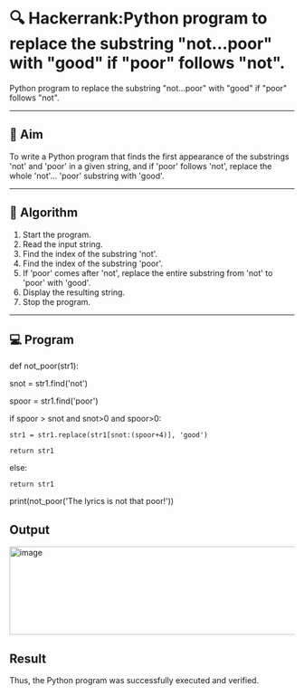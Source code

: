 # 🔍 Hackerrank:Python program to replace the substring "not...poor" with "good" if "poor" follows "not".

Python program to replace the substring "not...poor" with "good" if "poor" follows "not".

---

## 🎯 Aim
To write a Python program that finds the first appearance of the substrings 'not' and 'poor' in a given string, and if 'poor' follows 'not', replace the whole 'not'... 'poor' substring with 'good'.

---

## 🧠 Algorithm
1. Start the program.
2. Read the input string.
3. Find the index of the substring 'not'.
4. Find the index of the substring 'poor'.
5. If 'poor' comes after 'not', replace the entire substring from 'not' to 'poor' with 'good'.
6. Display the resulting string.
7. Stop the program.

---

## 💻  Program
def not_poor(str1):

  snot = str1.find('not')

  spoor = str1.find('poor')
  
  if spoor > snot and snot>0 and spoor>0:
   
    str1 = str1.replace(str1[snot:(spoor+4)], 'good')
    
    return str1
  
  else:
  
    return str1

print(not_poor('The lyrics is not that poor!'))

## Output
<img width="790" height="156" alt="image" src="https://github.com/user-attachments/assets/3745b911-eaed-4514-8ac3-3479a0c8cd66" />

## Result
Thus, the Python program was successfully executed and verified.
